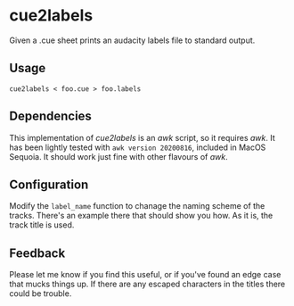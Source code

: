 # cue2labels

Given a .cue sheet prints an audacity labels file to standard output.

## Usage

```
cue2labels < foo.cue > foo.labels
```

## Dependencies

This implementation of _cue2labels_
is an _awk_ script,
so it requires _awk_.
It has been lightly tested with `awk version 20200816`,
included in MacOS Sequoia.
It should work just fine with other flavours of _awk_.

## Configuration

Modify the `label_name` function
to chanage the naming scheme of the tracks.
There's an example there that should show you how.
As it is, the track title is used.

## Feedback

Please let me know if you find this useful,
or if you've found an edge case
that mucks things up.
If there are any escaped characters in the titles
there could be trouble.
